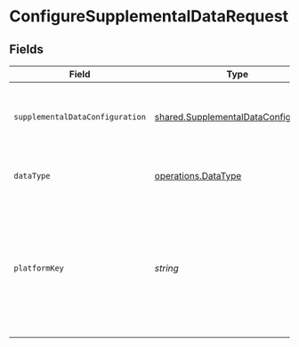 # ConfigureSupplementalDataRequest


## Fields

| Field                                                                                                                                                                                                                                                                                                                                       | Type                                                                                                                                                                                                                                                                                                                                        | Required                                                                                                                                                                                                                                                                                                                                    | Description                                                                                                                                                                                                                                                                                                                                 | Example                                                                                                                                                                                                                                                                                                                                     |
| ------------------------------------------------------------------------------------------------------------------------------------------------------------------------------------------------------------------------------------------------------------------------------------------------------------------------------------------- | ------------------------------------------------------------------------------------------------------------------------------------------------------------------------------------------------------------------------------------------------------------------------------------------------------------------------------------------- | ------------------------------------------------------------------------------------------------------------------------------------------------------------------------------------------------------------------------------------------------------------------------------------------------------------------------------------------- | ------------------------------------------------------------------------------------------------------------------------------------------------------------------------------------------------------------------------------------------------------------------------------------------------------------------------------------------- | ------------------------------------------------------------------------------------------------------------------------------------------------------------------------------------------------------------------------------------------------------------------------------------------------------------------------------------------- |
| `supplementalDataConfiguration`                                                                                                                                                                                                                                                                                                             | [shared.SupplementalDataConfiguration](../../../sdk/models/shared/supplementaldataconfiguration.md)                                                                                                                                                                                                                                         | :heavy_minus_sign:                                                                                                                                                                                                                                                                                                                          | The configuration for the specified platform and data type.                                                                                                                                                                                                                                                                                 |                                                                                                                                                                                                                                                                                                                                             |
| `dataType`                                                                                                                                                                                                                                                                                                                                  | [operations.DataType](../../../sdk/models/operations/datatype.md)                                                                                                                                                                                                                                                                           | :heavy_check_mark:                                                                                                                                                                                                                                                                                                                          | Supported supplemental data data type.                                                                                                                                                                                                                                                                                                      | invoices                                                                                                                                                                                                                                                                                                                                    |
| `platformKey`                                                                                                                                                                                                                                                                                                                               | *string*                                                                                                                                                                                                                                                                                                                                    | :heavy_check_mark:                                                                                                                                                                                                                                                                                                                          | A unique 4-letter key to represent a platform in each integration. View [accounting](https://docs.codat.io/integrations/accounting/overview#platform-keys), [banking](https://docs.codat.io/integrations/banking/overview#platform-keys), and [commerce](https://docs.codat.io/integrations/commerce/overview#platform-keys) platform keys. | gbol                                                                                                                                                                                                                                                                                                                                        |